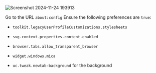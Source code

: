 
![Screenshot 2024-11-24 193913](https://github.com/user-attachments/assets/67677e63-6527-46c2-bfce-37c1243f3691)

Go to the URL `about:config`
Ensure the following preferences are `true`:

- `toolkit.legacyUserProfileCustomizations.stylesheets`
- `svg.context-properties.content.enabled`
- `browser.tabs.allow_transparent_browser`
- `widget.windows.mica`

- `uc.tweak.newtab-background` for the background
